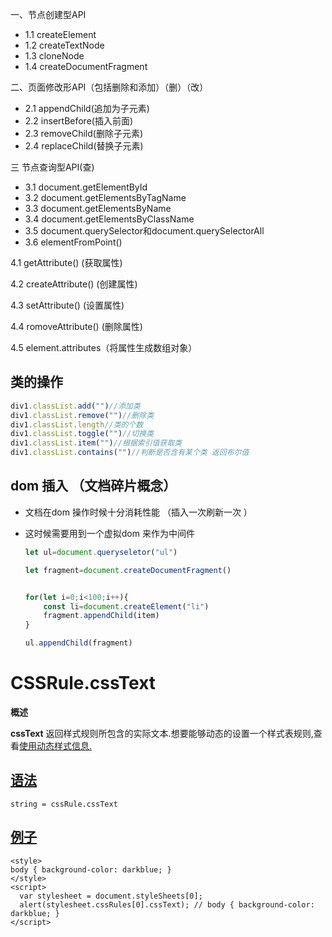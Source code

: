 一、节点创建型API

- 1.1 createElement
- 1.2 createTextNode
- 1.3 cloneNode
- 1.4 createDocumentFragment

二、页面修改形API（包括删除和添加）（删）（改）

- 2.1 appendChild(追加为子元素)
- 2.2 insertBefore(插入前面)
- 2.3 removeChild(删除子元素)
- 2.4 replaceChild(替换子元素)

三 节点查询型API(查)

- 3.1 document.getElementById
- 3.2 document.getElementsByTagName
- 3.3 document.getElementsByName
- 3.4 document.getElementsByClassName
- 3.5 document.querySelector和document.querySelectorAll
- 3.6 elementFromPoint()



4.1 getAttribute()  (获取属性)

4.2 createAttribute()  (创建属性)

4.3 setAttribute()  (设置属性)

4.4 romoveAttribute()  (删除属性)

4.5 element.attributes（将属性生成数组对象）



## 类的操作

```js
div1.classList.add("")//添加类
div1.classList.remove("")//删除类
div1.classList.length//类的个数
div1.classList.toggle("")//切换类
div1.classList.item("")//根据索引值获取类
div1.classList.contains("")//判断是否含有某个类 返回布尔值
```

 

## dom 插入  （文档碎片概念）

- 文档在dom  操作时候十分消耗性能  （插入一次刷新一次 ）

- 这时候需要用到一个虚拟dom 来作为中间件 

    ```js
    let ul=document.queryseletor("ul")
    
    let fragment=document.createDocumentFragment()
    
    
    for(let i=0;i<100;i++){
        const li=document.createElement("li")
        fragment.appendChild(item)
    }
    
    ul.appendChild(fragment)
    ```

    



# CSSRule.cssText

 

**概述**

**cssText** 返回样式规则所包含的实际文本.想要能够动态的设置一个样式表规则,查看[使用动态样式信息.](https://developer.mozilla.org/en-US/docs/Web/API/CSS_Object_Model/Using_dynamic_styling_information)

## [语法](https://developer.mozilla.org/zh-CN/docs/Web/API/CSSRule/cssText#syntax)

```
string = cssRule.cssText
```

## [例子](https://developer.mozilla.org/zh-CN/docs/Web/API/CSSRule/cssText#example)

```
<style>
body { background-color: darkblue; }
</style>
<script>
  var stylesheet = document.styleSheets[0];
  alert(stylesheet.cssRules[0].cssText); // body { background-color: darkblue; }
</script>
```